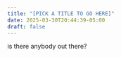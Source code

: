 ```yaml
---
title: "[PICK A TITLE TO GO HERE]"
date: 2025-03-30T20:44:39-05:00
draft: false
---
```


is there anybody out there?

